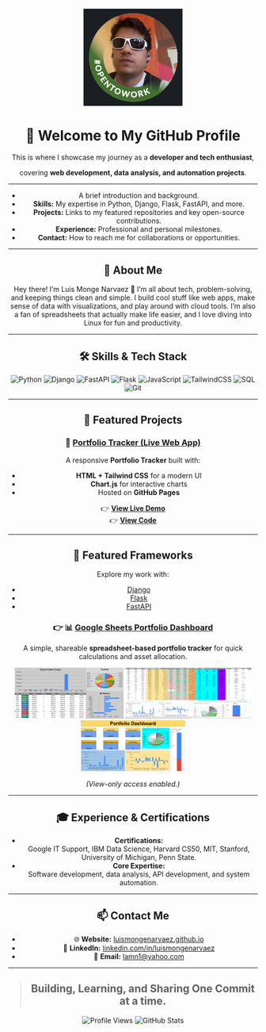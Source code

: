 <p align="center">
  <img src="https://github.com/LuisMongeNarvaez/.github/blob/main/Screenshot%20from%202025-08-12%2008-47-06.png?raw=true"width="200"/>
</p>

<div align="center">
  
# 👋 Welcome to My GitHub Profile  

This is where I showcase my journey as a **developer and tech enthusiast**, 

covering **web development, data analysis, and automation projects**.

---

- A brief introduction and background.
- **Skills:** My expertise in Python, Django, Flask, FastAPI, and more.
- **Projects:** Links to my featured repositories and key open-source contributions.
- **Experience:** Professional and personal milestones.
- **Contact:** How to reach me for collaborations or opportunities.

---

## 👤 About Me

Hey there! I’m Luis Monge Narvaez 👋
I’m all about tech, problem-solving, and keeping things clean and simple.
I build cool stuff like web apps, make sense of data with visualizations, and play around with cloud tools.
I’m also a fan of spreadsheets that actually make life easier, and I love diving into Linux for fun and productivity.

---

## 🛠 Skills & Tech Stack
<div align="center">

![Python](https://img.shields.io/badge/Python-3776AB?style=for-the-badge&logo=python&logoColor=white)
![Django](https://img.shields.io/badge/Django-092E20?style=for-the-badge&logo=django&logoColor=white)
![FastAPI](https://img.shields.io/badge/FastAPI-009688?style=for-the-badge&logo=fastapi&logoColor=white)
![Flask](https://img.shields.io/badge/Flask-000000?style=for-the-badge&logo=flask&logoColor=white)
![JavaScript](https://img.shields.io/badge/JavaScript-F7DF1E?style=for-the-badge&logo=javascript&logoColor=black)
![TailwindCSS](https://img.shields.io/badge/Tailwind_CSS-38B2AC?style=for-the-badge&logo=tailwind-css&logoColor=white)
![SQL](https://img.shields.io/badge/SQL-4479A1?style=for-the-badge&logo=postgresql&logoColor=white)
![Git](https://img.shields.io/badge/Git-F05032?style=for-the-badge&logo=git&logoColor=white)

</div>

---

## 🚀 Featured Projects

### 🔹 [Portfolio Tracker (Live Web App)](https://luismongenarvaez.github.io/)
A responsive **Portfolio Tracker** built with:
- **HTML + Tailwind CSS** for a modern UI
- **Chart.js** for interactive charts
- Hosted on **GitHub Pages**

👉 **[View Live Demo](https://luismongenarvaez.github.io/)**  
👉 **[View Code](https://github.com/LuisMongeNarvaez/LuisMongeNarvaez.github.io)**

---

## 🚀 Featured Frameworks

Explore my work with:
- [Django](https://github.com/TINTINCR1/My_Django_Profile)
- [Flask](https://github.com/TINTINCR1/My_Flask_Profile)
- [FastAPI](https://github.com/TINTINCR1/My_FastAPI_Profile)

### 👉 📊 [Google Sheets Portfolio Dashboard](https://docs.google.com/spreadsheets/d/18mYSgH1J1LhS4NvLUigd6yUunoZSy6sMpkZnpMUfix0/edit?gid=1453848081#gid=1453848081)
A simple, shareable **spreadsheet-based portfolio tracker** for quick calculations and asset allocation.

<p align="center">
  <img src="https://github.com/LuisMongeNarvaez/.github/blob/main/Screenshot%20from%202025-08-26%2017-03-20.png?raw=true"width="220"/>  
  <img src="https://github.com/LuisMongeNarvaez/.github/blob/main/Screenshot%20from%202025-08-26%2018-28-32.png?raw=true "width="255"/> 
  <img src="https://github.com/LuisMongeNarvaez/.github/blob/main/Screenshot%20from%202025-08-26%2018-29-55.png?raw=true "width="210"/> 
 
</p>

*(View-only access enabled.)*

---

## 🎓 Experience & Certifications
- **Certifications:**  
  Google IT Support, IBM Data Science, Harvard CS50, MIT, Stanford, University of Michigan, Penn State.
- **Core Expertise:**  
  Software development, data analysis, API development, and system automation.

---

## 📫 Contact Me
- 🌐 **Website:** [luismongenarvaez.github.io](https://luismongenarvaez.github.io)
- 💼 **LinkedIn:** [linkedin.com/in/luismongenarvaez](https://www.linkedin.com/in/luismongenarvaez)
- 📧 **Email:** lamn1@yahoo.com

---

<div align="center">

> ## Building, Learning, and Sharing One Commit at a time.  

![Profile Views](https://komarev.com/ghpvc/?username=LuisMongeNarvaez&style=flat-square&color=blue)
![GitHub Stats](https://github-readme-stats.vercel.app/api?username=LuisMongeNarvaez&show_icons=true&theme=radical)

</div>
